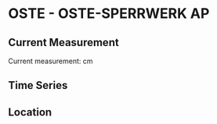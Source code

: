 # OSTE - OSTE-SPERRWERK AP

## Current Measurement

Current measurement: <Value topic="rivers/pegel-online/OSTE/OSTE-SPERRWERK-AP/measurementValue"/> cm

## Time Series

<TimeSeries topic="rivers/pegel-online/OSTE/OSTE-SPERRWERK-AP/measurementValue" period="week" />

## Location

<WorldMap>
  <Marker lat="53.820383067794666" lon="9.039724945414592" labelTopic="rivers/pegel-online/OSTE/OSTE-SPERRWERK-AP/measurementValue" />
</WorldMap>
